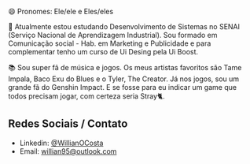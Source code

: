 😄 Pronomes: Ele/ele e Eles/eles

🌱 Atualmente estou estudando Desenvolvimento de Sistemas no SENAI (Serviço Nacional de Aprendizagem Industrial). Sou formado em Comunicação social - Hab. em Marketing e Publicidade e para complementar tenho um curso de Ui Desing pela Ui Boost.

📚 Sou super fã de música e jogos. Os meus artistas favoritos são Tame Impala,  Baco Exu do Blues e o Tyler, The Creator. Já nos jogos, sou um grande fã do Genshin Impact. E se fosse para eu indicar um game que todos precisam jogar, com certeza seria Stray🐈.

## Redes Sociais / Contato

* Linkedin: [@WillianOCosta](https://www.linkedin.com/in/willianocosta/ "@WillinaOCosta")
* Email: willian95@outlook.com
